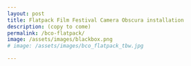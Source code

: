 ```yaml
---
layout: post
title: Flatpack Film Festival Camera Obscura installation
description: (copy to come)
permalink: /bco-flatpack/
image: /assets/images/blackbox.png
# image: /assets/images/bco_flatpack_tbw.jpg

---
```

